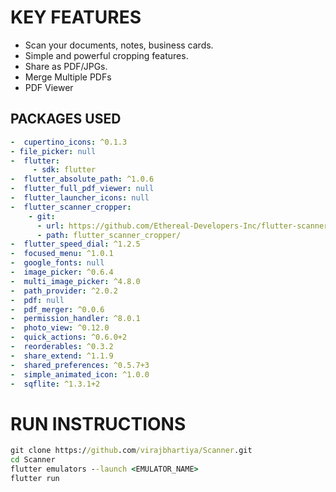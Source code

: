 # KEY FEATURES

- Scan your documents, notes, business cards.
- Simple and powerful cropping features.
- Share as PDF/JPGs.
- Merge Multiple PDFs
- PDF Viewer

## PACKAGES USED
```yaml
-  cupertino_icons: ^0.1.3
- file_picker: null
-  flutter:
     - sdk: flutter
-  flutter_absolute_path: ^1.0.6
-  flutter_full_pdf_viewer: null
-  flutter_launcher_icons: null
-  flutter_scanner_cropper:
    - git:
      - url: https://github.com/Ethereal-Developers-Inc/flutter-scanner-plugin.git
      - path: flutter_scanner_cropper/
-  flutter_speed_dial: ^1.2.5
-  focused_menu: ^1.0.1
-  google_fonts: null
-  image_picker: ^0.6.4
-  multi_image_picker: ^4.8.0
-  path_provider: ^2.0.2
-  pdf: null
-  pdf_merger: ^0.0.6
-  permission_handler: ^8.0.1
-  photo_view: ^0.12.0
-  quick_actions: ^0.6.0+2
-  reorderables: ^0.3.2
-  share_extend: ^1.1.9
-  shared_preferences: ^0.5.7+3
-  simple_animated_icon: ^1.0.0
-  sqflite: ^1.3.1+2
```
# RUN INSTRUCTIONS

```cmd
git clone https://github.com/virajbhartiya/Scanner.git
cd Scanner
flutter emulators --launch <EMULATOR_NAME>
flutter run
```
